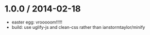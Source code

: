 
1.0.0 / 2014-02-18 
==================

 * easter egg: vrooooom!!!!!
 * build: use uglify-js and clean-css rather than ianstormtaylor/minify
